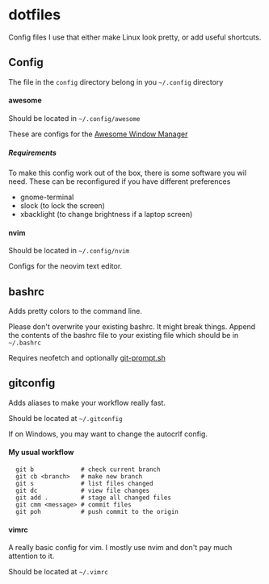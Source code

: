 # dotfiles

Config files I use that either make Linux look pretty, or add useful shortcuts.

## Config

The file in the `config` directory belong in you `~/.config` directory

#### awesome

Should be located in `~/.config/awesome`

These are configs for the [Awesome Window Manager](https://awesomewm.org/)

##### Requirements

To make this config work out of the box, there is some software you wil need. These can be reconfigured if you have different preferences

* gnome-terminal
* slock (to lock the screen)
* xbacklight (to change brightness if a laptop screen)

#### nvim

Should be located in `~/.config/nvim`

Configs for the neovim text editor.

## bashrc

Adds pretty colors to the command line.

Please don't overwrite your existing bashrc. It might break things. Append the contents of the bashrc file to your existing file which should be in `~/.bashrc`

Requires neofetch and optionally [git-prompt.sh](https://github.com/git/git/blob/master/contrib/completion/git-prompt.sh)

## gitconfig

Adds aliases to make your workflow really fast.

Should be located at `~/.gitconfig`

If on Windows, you may want to change the autocrlf config.

#### My usual workflow

```
  git b             # check current branch
  git cb <branch>   # make new branch
  git s             # list files changed
  git dc            # view file changes
  git add .         # stage all changed files
  git cmm <message> # commit files
  git poh           # push commit to the origin
```

#### vimrc

A really basic config for vim. I mostly use nvim and don't pay much attention to it.

Should be located at `~/.vimrc`

